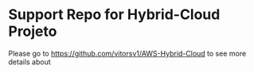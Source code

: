 # Support Repo for Hybrid-Cloud Projeto

Please go to https://github.com/vitorsv1/AWS-Hybrid-Cloud to see more details about
